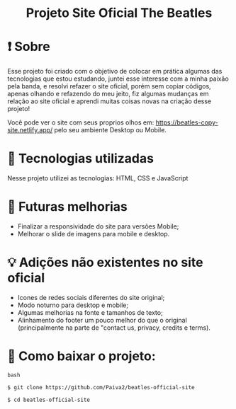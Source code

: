 <h1 align="center"> Projeto Site Oficial The Beatles 

</h1>

# ❗ Sobre

Esse projeto foi criado com o objetivo de colocar em prática algumas das tecnologias que estou estudando, juntei esse interesse com a minha paixão pela banda, e resolvi refazer o site oficial, porém sem copiar códigos, apenas olhando e refazendo do meu jeito, fiz algumas mudanças em relação ao site oficial e aprendi muitas coisas novas na criação desse projeto!

Você pode ver o site com seus proprios olhos em: https://beatles-copy-site.netlify.app/ pelo seu ambiente Desktop ou Mobile.


# 🔧 Tecnologias utilizadas

Nesse projeto utilizei as tecnologias: HTML, CSS e JavaScript

# 📍 Futuras melhorias

- Finalizar a responsividade do site para versões Mobile;
- Melhorar o slide de imagens para mobile e desktop.

# 💡 Adições não existentes no site oficial

- Icones de redes sociais diferentes do site original;
- Modo noturno para desktop e mobile;
- Algumas melhorias na fonte e tamanhos de texto;
- Alinhamento do footer um pouco melhor do que o original (principalmente na parte de "contact us, privacy, credits e terms).

# 📁 Como baixar o projeto:

```
bash

$ git clone https://github.com/Paiva2/beatles-official-site

$ cd beatles-official-site

```
